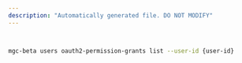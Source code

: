 ```yaml
---
description: "Automatically generated file. DO NOT MODIFY"
---
```


```bash


mgc-beta users oauth2-permission-grants list --user-id {user-id}

```
